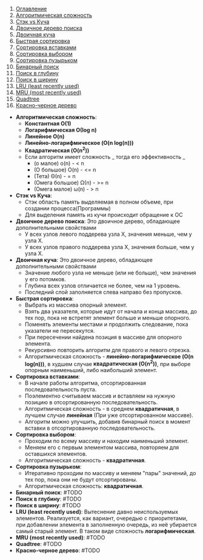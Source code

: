 1. [Оглавление](README.md)
1. [Алгоритмическая сложность](#1)
1. [Стэк vs Куча](#2)
1. [Двоичное дерево поиска](#3)
1. [Двоичная куча](#4)
1. [Быстрая сортировка](#5)
1. [Сортировка вставками](#6)
1. [Сортировка выбором](#7)
1. [Сортировка пузырьком](#8)
1. [Бинарный поиск](#9)
1. [Поиск в глубину](#10)
1. [Поиск в ширину](#11)
1. [LRU (least recently used)](#12)
1. [MRU (most recently used)](#13)
1. [Quadtree](#14)
1. [Красно-черное дерево](#15)

* **Алгоритмическая сложность**: <a name="1"></a>
    * **Константная O(1)**
    * **Логарифмическая О(log n)**
    * **Линейное O(n)**
    * **Линейно-логарифмическое (O(n log(n)))**
    * **Квадратическая (O(n<sup>2</sup>))**
    * Если алгоритм имеет сложность _ тогда его эффективность _
        * (о малое) o(n) - < n
        * (О большое) O(n) - <= n
        * (Тета) Θ(n) - = n
        * (Омега большое) Ω(n) - >= n
        * (Омега малое) ω(n) - > n
* **Стэк vs Куча**: <a name="2"></a>
    * Стэк область память выделяемая в полном объеме, при создании процесса(Программы)
    * Для выделения память из кучи происходит обращение к ОС
* **Двоичное дерево поиска**: <a name="3"></a> Это двоичное дерево, обладающее дополнительными свойствами 
    * У всех узлов левого поддерева узла Х, значения меньше, чем у узла Х. 
    * У всех узлов правого поддерева узла Х, значения больше, чем у узла Х.
* **Двоичная куча**: <a name="4"></a> Это двоичное дерево, обладающее дополнительными свойствами 
    * Значение любого узла не меньше (или не больше), чем значения у его потомков.
    * Глубина всех узлов отличается не более, чем на 1 уровень.
    * Последний слой заполняется слева направо без пропусков.
* **Быстрая сортировка**: <a name="5"></a>
    * Выбрать из массива опорный элемент.
    * Взять два указателя, которые идут от начала и конца массива, до тех пор, пока не встретят элемент больше и меньше опорного.
    * Поменять элементы местами и продолжить следование, пока указатели не пересекутся.
    * При пересечении найдена позиция в массиве для опорного элемента.
    * Рекурсивно повторить алгоритм для правого и левого отрезка.
    * Алгоритмическая сложность - **линейно-логарифмическое (O(n log(n)))**, в худшем случае **квадратическая (O(n<sup>2</sup>))**, при выборе опорным наименьший, либо наибольший элемент.
* **Сортировка вставками**: <a name="6"></a>
    * В начале работы алгоритма, отсортированная последовательность пуста.
    * Поэлементно считываем массив и вставляем на нужную позицию в отсортированную последовательность.
    * Алгоритмическая сложность - в среднем **квадратичная**, в лучшем случае **линейная** (При уже отсортированном массиве).
    * Алгоритм можно улучшить, добавив бинарный поиск в момент вставки в отсортированную последовательность.
* **Сортировка выбором**: <a name="7"></a>
    * Проходим по всему массиву и находим наименьший элемент.
    * Меняем его с первым элементом массива, повторяем для оставшихся элементов.
    * Алгоритмическая сложность - **квадратичная**.
* **Сортировка пузырьком**: <a name="8"></a>
    * Итеративно проходим по массиву и меняем "пары" значений, до тех пор, пока они не будут отсортированы.
    * Алгоритмическая сложность: **квадратичная**.
* **Бинарный поиск**: <a name="9"></a> #TODO
* **Поиск в глубину**: <a name="10"></a> #TODO
* **Поиск в ширину**: <a name="11"></a> #TODO
* **LRU (least recently used)**: <a name="12"></a> Вытеснение давно неиспользуемых элементов. Реализуется, как вариант, очередью с приоритетами, при добавлении элемента в заполненную очередь, из неё убирается самый старый элемент. В таком виде сложность **логарифмическая**.
* **MRU (most recently used)**: <a name="13"></a> #TODO
* **Quadtree**: <a name="14"></a> #TODO
* **Красно-черное дерево**: <a name="15"></a> #TODO
